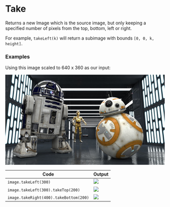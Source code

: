 Take
====

Returns a new Image which is the source image, but only keeping a specified number of pixels from the top, bottom, left or right.

For example, `takeLeft(k)` will return a subimage with bounds `[0, 0, k, height]`.


### Examples

Using this image scaled to 640 x 360 as our input:

![source image](images/input_640_360.jpg)

| Code | Output |
| ---- | ------ |
| `image.takeLeft(300)`                    | <img src="/images/take_l300.jpg"/> |
| `image.takeLeft(300).takeTop(200)`       | <img src="/images/take_l300_t200.jpg"/> |
| `image.takeRight(400).takeBottom(200)`   | <img src="/images/take_r400_b200.jpg"/> |
